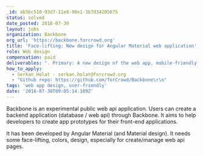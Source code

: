 ```yaml
---
_id: ab5bc510-93d7-11e8-98e1-3b7d34205675
status: solved
date_posted: 2018-07-30
layout: jobs
organization: Backbone
org_url: 'https://backbone.forcrowd.org'
title: 'Face-lifting: New design for Angular Material web application'
role: Web design
compensation: paid
deliverables: ". Primary: A new design of the web app, mobile-friendly if easy to achieve: colors, menu design etc.\r\n. Secondary: Ideas to fill the landing page?"
how_to_apply:
  - Serkan Holat - serkan.holat@forcrowd.org
  - "Github repo: https://github.com/forCrowd/Backbone\r\n"
tags: 'web app design, user-friendly'
date: '2018-07-30T09:05:14.109Z'
---
```

Backbone is an experimental public web api application. Users can create a backend application (database / web api) through Backbone. It aims to help developers to create app prototypes for their front-end applications.

It has been developed by Angular Material (and Material design). It needs some face-lifting, colors, design, especially for create/manage web api pages.
